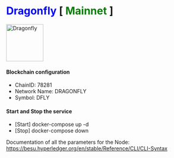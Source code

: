 # <span style="color: blue">Dragonfly</span> [ <span style="color: green">Mainnet</span> ]

<img src="https://dragonfly.phoenix-technologies.ch/assets/images/logos/dragonfly.svg" width="100" alt="Dragonfly" title="Dragonfly">

#### Blockchain configuration

* ChainID: 78281
* Network Name: DRAGONFLY
* Symbol: DFLY

#### Start and Stop the service
* [Start] docker-compose up -d
* [Stop] docker-compose down

Documentation of all the parameters for the Node: https://besu.hyperledger.org/en/stable/Reference/CLI/CLI-Syntax

